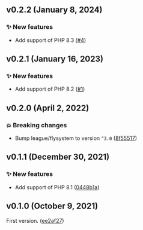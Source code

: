 ## v0.2.2 (January 8, 2024)

### ✨ New features

* Add support of PHP 8.3 ([#4](https://github.com/webalternatif/flysystem-composite/pull/4))

## v0.2.1 (January 16, 2023)

### ✨ New features

* Add support of PHP 8.2 ([#1](https://github.com/webalternatif/flysystem-composite/pull/1))

## v0.2.0 (April 2, 2022)

### 💥 Breaking changes

* Bump league/flysystem to version `^3.0` ([8f55517](https://github.com/webalternatif/flysystem-composite/commit/8f5551709fcc8b14cbeb01c87aca3824bdd5aebf))

## v0.1.1 (December 30, 2021)

### ✨ New features

* Add support of PHP 8.1 ([0448b1a](https://github.com/webalternatif/flysystem-composite/commit/0448b1ae9b41478243f9f1ec35b630f3da2a9f71))

## v0.1.0 (October 9, 2021)

First version. ([ee2af27](https://github.com/webalternatif/flysystem-composite/commit/ee2af27c9c1374e3eecd70c8d0f13959a549d3be))
